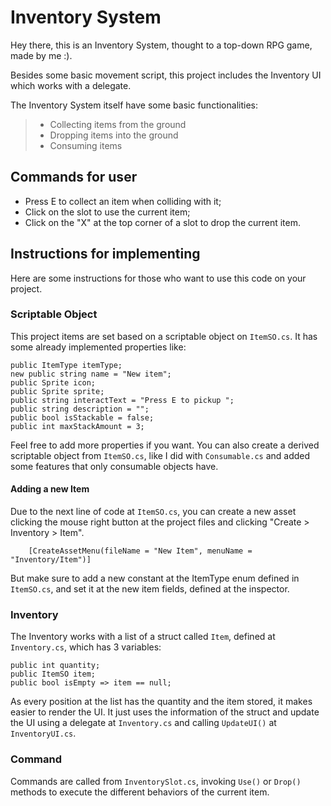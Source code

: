 
# Inventory System
Hey there, this is an Inventory System, thought to a top-down RPG game, made by me :). 

Besides some basic movement script, this project includes the Inventory UI which works with a delegate.

The Inventory System itself have some basic functionalities:

> - Collecting items from the ground
> - Dropping items into the ground
> - Consuming items

## Commands for user

- Press E to collect an item when colliding with it;
- Click on the slot to use the current item;
- Click on the "X" at the top corner of a slot to drop the current item.

## Instructions for implementing
Here are some instructions for those who want to use this code on your project.

### Scriptable Object
This project items are set based on a scriptable object on `ItemSO.cs`. It has some already implemented properties like:

    public ItemType itemType;
    new public string name = "New item";
    public Sprite icon;
    public Sprite sprite;
    public string interactText = "Press E to pickup ";
    public string description = "";
    public bool isStackable = false;
    public int maxStackAmount = 3;

Feel free to add more properties if you want. You can also create a 
derived scriptable object from `ItemSO.cs`, like I did with 
`Consumable.cs` and added some features that only consumable objects have.

#### Adding a new Item
Due to the next line of code at `ItemSO.cs`, you can create a new asset clicking
the mouse right button at the project files and clicking "Create > Inventory > Item". 

        [CreateAssetMenu(fileName = "New Item", menuName = "Inventory/Item")]
But make sure to add a new constant at the ItemType enum defined in `ItemSO.cs`, 
and set it at the new item fields, defined at the inspector.

### Inventory
The Inventory works with a list of a struct called `Item`, defined at `Inventory.cs`, which has 3 variables:

    public int quantity;
    public ItemSO item;
    public bool isEmpty => item == null;

As every position at the list has the quantity and the item stored, it
 makes easier to render the UI. It just uses the information of the struct
 and update the UI using a delegate at `Inventory.cs` and calling `UpdateUI()` at `InventoryUI.cs`. 

### Command
Commands are called from `InventorySlot.cs`, invoking `Use()` or `Drop()` 
methods to execute the different behaviors of the current item.  
